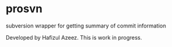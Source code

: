 prosvn
======

subversion wrapper for getting summary of commit information

Developed by Hafizul Azeez. This is work in progress.
